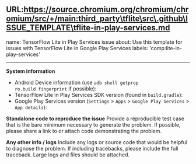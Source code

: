 URL:https://source.chromium.org/chromium/chromium/src/+/main:third_party\tflite\src\.github\ISSUE_TEMPLATE\tflite-in-play-services.md
---
name: TensorFlow Lite in Play Services issue
about: Use this template for issues with TensorFlow Lite in Google Play Services
labels: 'comp:lite-in-play-services'

---

**System information**
- Android Device information (use `adb shell getprop ro.build.fingerprint`
  if possible):
- TensorFlow Lite in Play Services SDK version (found in `build.gradle`):
- Google Play Services version
  (`Settings` > `Apps` > `Google Play Services` > `App details`):

**Standalone code to reproduce the issue**
Provide a reproducible test case that is the bare minimum necessary to generate
the problem. If possible, please share a link to or attach code demonstrating
the problem.

**Any other info / logs**
Include any logs or source code that would be helpful to diagnose the problem.
If including tracebacks, please include the full traceback. Large logs and files
should be attached.

